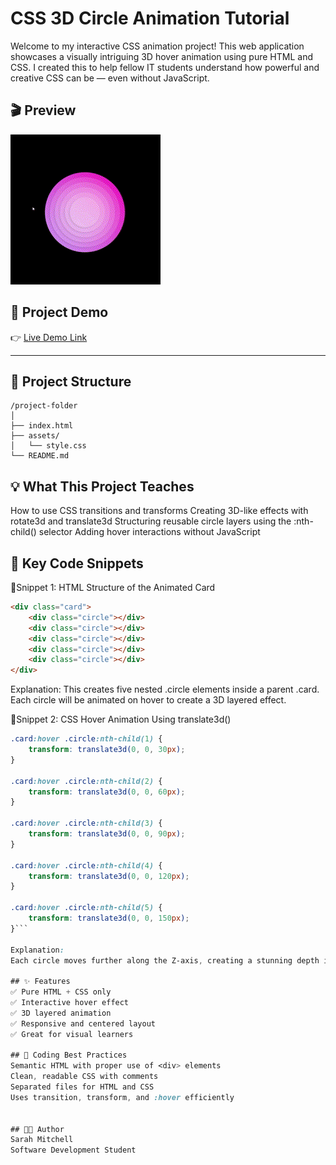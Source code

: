 # CSS 3D Circle Animation Tutorial

Welcome to my interactive CSS animation project! This web application showcases a visually intriguing 3D hover animation using pure HTML and CSS. I created this to help fellow IT students understand how powerful and creative CSS can be — even without JavaScript.

## 🎬 Preview

![CSS 3D Animation](./assets/animation-gif.gif)

## 🚀 Project Demo

👉 [Live Demo Link](https://sarsbars.github.io/css-tutorial/) 

---

## 📁 Project Structure

```
/project-folder
│
├── index.html
├── assets/
│   └── style.css
└── README.md
```

## 💡 What This Project Teaches
How to use CSS transitions and transforms
Creating 3D-like effects with rotate3d and translate3d
Structuring reusable circle layers using the :nth-child() selector
Adding hover interactions without JavaScript


## 🧠 Key Code Snippets
📍Snippet 1: HTML Structure of the Animated Card
```html
<div class="card">
    <div class="circle"></div>
    <div class="circle"></div>
    <div class="circle"></div>
    <div class="circle"></div>
    <div class="circle"></div>
</div>
```
Explanation:
This creates five nested .circle elements inside a parent .card. Each circle will be animated on hover to create a 3D layered effect.

📍Snippet 2: CSS Hover Animation Using translate3d()

```css
.card:hover .circle:nth-child(1) {
    transform: translate3d(0, 0, 30px); 
}

.card:hover .circle:nth-child(2) {
    transform: translate3d(0, 0, 60px); 
}

.card:hover .circle:nth-child(3) {
    transform: translate3d(0, 0, 90px); 
}

.card:hover .circle:nth-child(4) {
    transform: translate3d(0, 0, 120px); 
}

.card:hover .circle:nth-child(5) {
    transform: translate3d(0, 0, 150px); 
}```

Explanation:
Each circle moves further along the Z-axis, creating a stunning depth illusion. This is enhanced by transition-delay, which staggers the animation for a smoother visual effect.

## ✨ Features
✅ Pure HTML + CSS only
✅ Interactive hover effect
✅ 3D layered animation
✅ Responsive and centered layout
✅ Great for visual learners

## 🧼 Coding Best Practices
Semantic HTML with proper use of <div> elements
Clean, readable CSS with comments
Separated files for HTML and CSS
Uses transition, transform, and :hover efficiently


## 👩‍💻 Author
Sarah Mitchell
Software Development Student 

